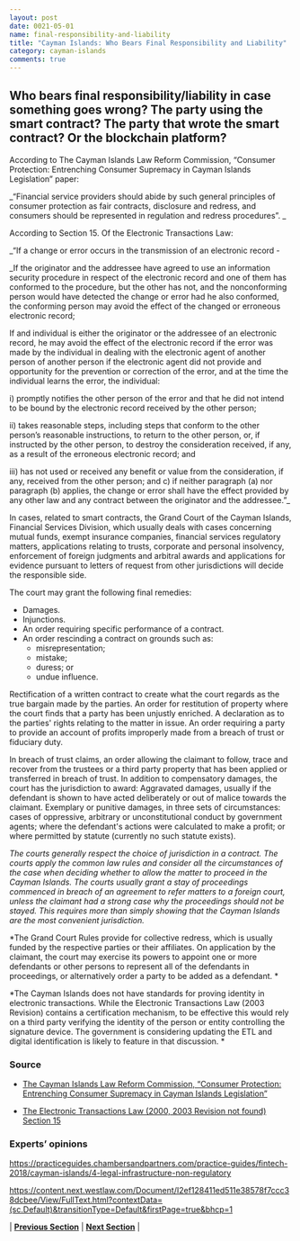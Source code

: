 ```yaml
---
layout: post
date: 0021-05-01
name: final-responsibility-and-liability
title: "Cayman Islands: Who Bears Final Responsibility and Liability"
category: cayman-islands
comments: true
---
```


## Who bears final responsibility/liability in case something goes wrong? The party using the smart contract? The party that wrote the smart contract? Or the blockchain platform? ## 

According to The Cayman Islands Law Reform Commission, “Consumer Protection: Entrenching Consumer Supremacy in Cayman Islands Legislation” paper: 
  
_“Financial service providers should abide by such general principles of consumer protection as fair contracts, disclosure and redress, and consumers should be represented in regulation and redress procedures”. _

According to Section 15. Of the Electronic Transactions Law:

_“If a change or error occurs in the transmission of an electronic record -

_If the originator and the addressee have agreed to use an information security procedure in respect of the electronic record and one of them has conformed to the procedure, but the other has not, and the nonconforming person would have detected the change or error had he also conformed, the conforming person may avoid the effect of the changed or erroneous electronic record;

If and individual is either the originator or the addressee of an electronic record, he may avoid the effect of the electronic record if the error was made by the individual in dealing with the electronic agent of another person of another person if the electronic agent did not provide and opportunity for the prevention or correction of the error, and at the time the individual learns the error, the individual:

i) promptly notifies the other person of the error and that he did not intend to be bound by the electronic record received by the other person;

ii) takes reasonable steps, including steps that conform to the other person’s reasonable instructions, to return to the other person, or, if instructed by the other person, to destroy the consideration received, if any, as a result of the erroneous electronic record; and 

iii) has not used or received any benefit or value from the consideration, if any, received from the other person; and 
      c)  if neither paragraph (a) nor paragraph (b) applies, the change or error shall have the    effect provided by any other law and any contract between the originator and the addressee.”_ 


In cases, related to smart contracts, the Grand Court of the Cayman Islands, Financial Services Division, which usually deals with cases concerning mutual funds, exempt insurance companies, financial services regulatory matters, applications relating to trusts, corporate and personal insolvency, enforcement of foreign judgments and arbitral awards and applications for evidence pursuant to letters of request from other jurisdictions will decide the responsible side. 

The court may grant the following final remedies:
- Damages.
- Injunctions.
- An order requiring specific performance of a contract.
- An order rescinding a contract on grounds such as:
  - misrepresentation;
  - mistake;
  - duress; or
  - undue influence.

Rectification of a written contract to create what the court regards as the true bargain made by the parties.
An order for restitution of property where the court finds that a party has been unjustly enriched.
A declaration as to the parties' rights relating to the matter in issue.
An order requiring a party to provide an account of profits improperly made from a breach of trust or fiduciary duty.

In breach of trust claims, an order allowing the claimant to follow, trace and recover from the trustees or a third party property that has been applied or transferred in breach of trust.
In addition to compensatory damages, the court has the jurisdiction to award:
Aggravated damages, usually if the defendant is shown to have acted deliberately or out of malice towards the claimant.
Exemplary or punitive damages, in three sets of circumstances:
cases of oppressive, arbitrary or unconstitutional conduct by government agents;
where the defendant's actions were calculated to make a profit; or
where permitted by statute (currently no such statute exists).

*The courts generally respect the choice of jurisdiction in a contract. The courts apply the common law rules and consider all the circumstances of the case when deciding whether to allow the matter to proceed in the Cayman Islands. The courts usually grant a stay of proceedings commenced in breach of an agreement to refer matters to a foreign court, unless the claimant had a strong case why the proceedings should not be stayed. This requires more than simply showing that the Cayman Islands are the most convenient jurisdiction.*

*The Grand Court Rules provide for collective redress, which is usually funded by the respective parties or their affiliates. On application by the claimant, the court may exercise its powers to appoint one or more defendants or other persons to represent all of the defendants in proceedings, or alternatively order a party to be added as a defendant. *

*The Cayman Islands does not have standards for proving identity in electronic transactions. While the Electronic Transactions Law (2003 Revision) contains a certification mechanism, to be effective this would rely on a third party verifying the identity of the person or entity controlling the signature device. The government is considering updating the ETL and digital identification is likely to feature in that discussion. *

### Source ### 

- [The Cayman Islands Law Reform Commission, “Consumer Protection: Entrenching Consumer Supremacy in Cayman Islands Legislation”](
www.lrc.gov.ky/portal/pls/portal/docs/1/12276384.PDF)


- [The Electronic Transactions Law (2000, 2003 Revision not found) Section 15](http://www.track.unodc.org/LegalLibrary/LegalResources/Cayman%20Islands/Laws/Cayman%20Islands%20Electronic%20Transactions%20Law%202000.pdf)

### Experts’ opinions ### 

https://practiceguides.chambersandpartners.com/practice-guides/fintech-2018/cayman-islands/4-legal-infrastructure-non-regulatory

https://content.next.westlaw.com/Document/I2ef128411ed511e38578f7ccc38dcbee/View/FullText.html?contextData=(sc.Default)&transitionType=Default&firstPage=true&bhcp=1


| **[Previous Section]( https://neo-project.github.io/global-blockchain-compliance-hub//cayman-islands/cayman-islands-privacy-and-data-protection.html)** | **[Next Section]( https://neo-project.github.io/global-blockchain-compliance-hub//cayman-islands/cayman-islands-smart-contracts.html)** |
